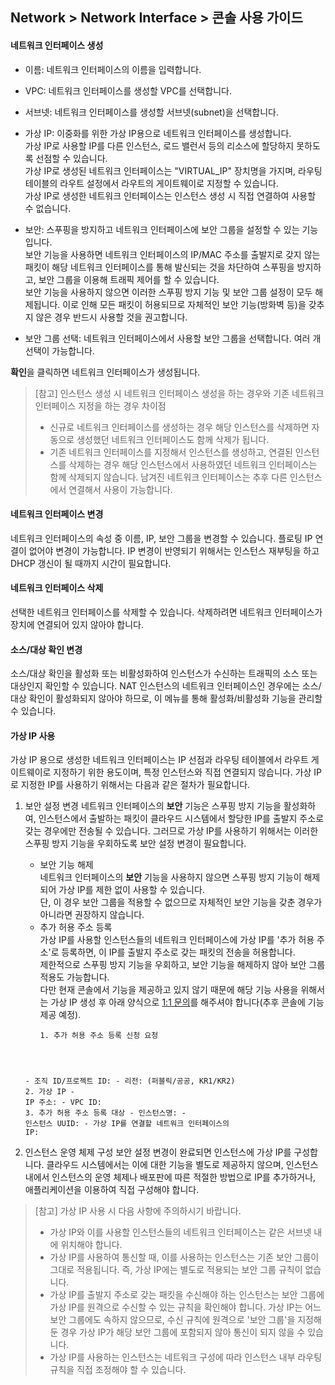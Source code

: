 ## Network > Network Interface > 콘솔 사용 가이드


#### 네트워크 인터페이스 생성

* 이름: 네트워크 인터페이스의 이름을 입력합니다.

* VPC: 네트워크 인터페이스를 생성할 VPC를 선택합니다.

* 서브넷: 네트워크 인터페이스를 생성할 서브넷(subnet)을 선택합니다.

* 가상 IP: 이중화를 위한 가상 IP용으로 네트워크 인터페이스를 생성합니다.<br>가상 IP로 사용할 IP를 다른 인스턴스, 로드 밸런서 등의 리소스에 할당하지 못하도록 선점할 수 있습니다.<br>가상 IP로 생성된 네트워크 인터페이스는 "VIRTUAL_IP" 장치명을 가지며, 라우팅 테이블의 라우트 설정에서 라우트의 게이트웨이로 지정할 수 있습니다.<br>가상 IP로 생성한 네트워크 인터페이스는 인스턴스 생성 시 직접 연결하여 사용할 수 없습니다.

* 보안: 스푸핑을 방지하고 네트워크 인터페이스에 보안 그룹을 설정할 수 있는 기능입니다.<br>보안 기능을 사용하면 네트워크 인터페이스의 IP/MAC 주소를 출발지로 갖지 않는 패킷이 해당 네트워크 인터페이스를 통해 발신되는 것을 차단하여 스푸핑을 방지하고, 보안 그룹을 이용해 트래픽 제어를 할 수 있습니다. <br>보안 기능을 사용하지 않으면 이러한 스푸핑 방지 기능 및 보안 그룹 설정이 모두 해제됩니다. 이로 인해 모든 패킷이 허용되므로 자체적인 보안 기능(방화벽 등)을 갖추지 않은 경우 반드시 사용할 것을 권고합니다.

* 보안 그룹 선택: 네트워크 인터페이스에서 사용할 보안 그룹을 선택합니다. 여러 개 선택이 가능합니다.

**확인**을 클릭하면 네트워크 인터페이스가 생성됩니다.

> [참고] 인스턴스 생성 시 네트워크 인터페이스 생성을 하는 경우와 기존 네트워크 인터페이스 지정을 하는 경우 차이점
>
> * 신규로 네트워크 인터페이스를 생성하는 경우
>   해당 인스턴스를 삭제하면 자동으로 생성했던 네트워크 인터페이스도 함께 삭제가 됩니다.
> * 기존 네트워크 인터페이스를 지정해서 인스턴스를 생성하고, 연결된 인스턴스를 삭제하는 경우
>   해당 인스턴스에서 사용하였던 네트워크 인터페이스는 함께 삭제되지 않습니다. 남겨진 네트워크 인터페이스는 추후 다른 인스턴스에서 연결해서 사용이 가능합니다.


#### 네트워크 인터페이스 변경
네트워크 인터페이스의 속성 중 이름, IP, 보안 그룹을 변경할 수 있습니다.
플로팅 IP 연결이 없어야 변경이 가능합니다.
IP 변경이 반영되기 위해서는 인스턴스 재부팅을 하고 DHCP 갱신이 될 때까지 시간이 필요합니다.

#### 네트워크 인터페이스 삭제
선택한 네트워크 인터페이스를 삭제할 수 있습니다.
삭제하려면 네트워크 인터페이스가 장치에 연결되어 있지 않아야 합니다.

#### 소스/대상 확인 변경
소스/대상 확인을 활성화 또는 비활성화하여 인스턴스가 수신하는 트래픽의 소스 또는 대상인지 확인할 수 있습니다.
NAT 인스턴스의 네트워크 인터페이스인 경우에는 소스/대상 확인이 활성화되지 않아야 하므로, 이 메뉴를 통해 활성화/비활성화 기능을 관리할 수 있습니다.

#### 가상 IP 사용
가상 IP 용으로 생성한 네트워크 인터페이스는 IP 선점과 라우팅 테이블에서 라우트 게이트웨이로 지정하기 위한 용도이며, 특정 인스턴스와 직접 연결되지 않습니다.
가상 IP로 지정한 IP를 사용하기 위해서는 다음과 같은 절차가 필요합니다.

1. 보안 설정 변경
네트워크 인터페이스의 **보안** 기능은 스푸핑 방지 기능을 활성화하여, 인스턴스에서 출발하는 패킷이 클라우드 시스템에서 할당한 IP를 출발지 주소로 갖는 경우에만 전송될 수 있습니다.
그러므로 가상 IP를 사용하기 위해서는 이러한 스푸핑 방지 기능을 우회하도록 보안 설정 변경이 필요합니다.
    * 보안 기능 해제<br>
        네트워크 인터페이스의 **보안** 기능을 사용하지 않으면 스푸핑 방지 기능이 해제되어 가상 IP를 제한 없이 사용할 수 있습니다. <br>
        단, 이 경우 보안 그룹을 적용할 수 없으므로 자체적인 보안 기능을 갖춘 경우가 아니라면 권장하지 않습니다.
    * 추가 허용 주소 등록<br>
        가상 IP를 사용할 인스턴스들의 네트워크 인터페이스에 가상 IP를 '추가 허용 주소'로 등록하면, 이 IP를 출발지 주소로 갖는 패킷의 전송을 허용합니다.<br>
        제한적으로 스푸핑 방지 기능을 우회하고, 보안 기능을 해제하지 않아 보안 그룹 적용도 가능합니다.<br>
        다만 현재 콘솔에서 기능을 제공하고 있지 않기 때문에 해당 기능 사용을 위해서는 가상 IP 생성 후 아래 양식으로 [1:1 문의](https://www.gov-nhncloud.com/kr/support/inquiry)를 해주셔야 합니다(추후 콘솔에 기능 제공 예정).
        <pre><code class="language-console">1. 추가 허용 주소 등록 신청 요청
   \- 조직 ID/프로젝트 ID:
   \- 리전: (퍼블릭/공공, KR1/KR2)<br>2. 가상 IP
   \- IP 주소:
   \- VPC ID:<br>3. 추가 허용 주소 등록 대상
   \- 인스턴스명: 
   \- 인스턴스 UUID:
   \- 가상 IP를 연결할 네트워크 인터페이스의 IP:</code></pre>   


2. 인스턴스 운영 체제 구성
보안 설정 변경이 완료되면 인스턴스에 가상 IP를 구성합니다. 클라우드 시스템에서는 이에 대한 기능을 별도로 제공하지 않으며, 인스턴스 내에서 인스턴스의 운영 체제나 배포판에 따른 적절한 방법으로 IP를 추가하거나, 애플리케이션을 이용하여 직접 구성해야 합니다.

> [참고] 가상 IP 사용 시 다음 사항에 주의하시기 바랍니다.
> * 가상 IP와 이를 사용할 인스턴스들의 네트워크 인터페이스는 같은 서브넷 내에 위치해야 합니다.
> * 가상 IP를 사용하여 통신할 때, 이를 사용하는 인스턴스는 기존 보안 그룹이 그대로 적용됩니다. 즉, 가상 IP에는 별도로 적용되는 보안 그룹 규칙이 없습니다.
> * 가상 IP를 출발지 주소로 갖는 패킷을 수신해야 하는 인스턴스는 보안 그룹에 가상 IP를 원격으로 수신할 수 있는 규칙을 확인해야 합니다.
>    가상 IP는 어느 보안 그룹에도 속하지 않으므로, 수신 규칙에 원격으로 '보안 그룹'을 지정해 둔 경우 가상 IP가 해당 보안 그룹에 포함되지 않아 통신이 되지 않을 수 있습니다.
> * 가상 IP를 사용하는 인스턴스는 네트워크 구성에 따라 인스턴스 내부 라우팅 규칙을 직접 조정해야 할 수 있습니다.

